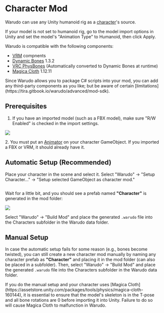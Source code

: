 # Character Mod

Warudo can use any Unity humanoid rig as a [character](../assets/character/)'s source.

<div className="hint hint-info">
If your model is not set to humanoid rig, go to the model import options in Unity and set the model's "Animation Type" to Humanoid, then click Apply.

<img src="https://user-images.githubusercontent.com/3406505/181214148-1af8aea4-d1ea-43b3-9ff2-3ae2de54fd92.png" alt="" data-size="original" />
</div>

Warudo is compatible with the following components:

* [VRM](https://vrm.dev/en/univrm/) compnents
* [Dynamic Bones](https://assetstore.unity.com/packages/tools/animation/dynamic-bone-16743) 1.3.2
* [VRC PhysBones](https://docs.vrchat.com/docs/physbones) (Automatically converted to Dynamic Bones at runtime)
* [Magica Cloth](https://assetstore.unity.com/packages/tools/physics/magica-cloth-160144) 1.12.11

<div className="hint hint-success">
Since Warudo allows you to package C# scripts into your mod, you can add any third-party components as you like; but be aware of certain [limitations](https://tira.gitbook.io/warudo/advanced/mod-sdk).
</div>

## Prerequisites

1. If you have an imported model (such as a FBX model), make sure "R/W Enabled" is checked in the import settings.

![](</images/image(49).jpg>)

2\. You must put an [Animator](https://docs.unity3d.com/ScriptReference/Animator.html) on your character GameObject. If you imported a FBX or VRM, it should already have it.

## Automatic Setup (Recommended)

Place your character in the scene and select it. Select "Warudo" -> "Setup Character..." -> "Setup selected GameObject as character mod."

<img src="/images/image(48).jpg" alt="" data-size="original" />

Wait for a little bit, and you should see a prefab named **"Character"** is generated in the mod folder:

![](https://user-images.githubusercontent.com/3406505/181228083-83ebe786-c7d4-4e24-8021-8dddeb95505b.png)

Select "Warudo" -> "Build Mod" and place the generated `.warudo` file into the Characters subfolder in the Warudo data folder.

## Manual Setup

In case the automatic setup fails for some reason (e.g., bones become twisted), you can still create a new character mod manually by naming any character prefab as **"Character"** and placing it in the mod folder (can also be placed in a subfolder). Then, select "Warudo" -> "Build Mod" and place the generated `.warudo` file into the Characters subfolder in the Warudo data folder.

<div className="hint hint-info">
If you do the manual setup and your character uses [Magica Cloth](https://assetstore.unity.com/packages/tools/physics/magica-cloth-160144), it is essential to ensure that the model's skeleton is in the T-pose and all bone rotations are 0 before importing it into Unity. Failure to do so will cause Magica Cloth to malfunction in Warudo.
</div>
